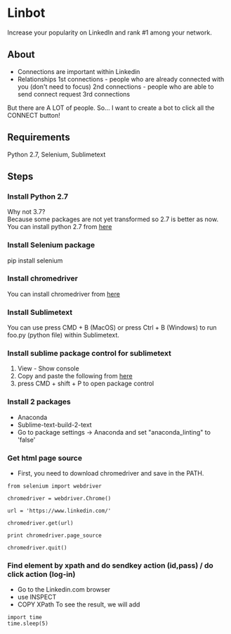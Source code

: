 # Linbot
Increase your popularity on LinkedIn and rank #1 among your network.


## About
* Connections are important within Linkedin
* Relationships
1st connections - people who are already connected with you (don't need to focus)
2nd connections - people who are able to send connect request
3rd connections

But there are A LOT of people. 
So... I want to create a bot to click all the CONNECT button!



## Requirements
Python 2.7, Selenium, Sublimetext

## Steps

### Install Python 2.7
Why not 3.7? <br/>
Because some packages are not yet transformed so 2.7 is better as now.
You can install python 2.7 from [here](https://anaconda.org/)

### Install Selenium package
pip install selenium

### Install chromedriver
You can install chromedriver from [here](https://chromedriver.storage.googleapis.com/index.html?path=2.33/)

### Install Sublimetext
You can use
press CMD + B (MacOS) or 
press Ctrl + B (Windows)
to run foo.py (python file) within Sublimetext.

### Install sublime package control for sublimetext
1. View - Show console 
2. Copy and paste the following from [here](https://packagecontrol.io/installation)
3. press CMD + shift + P to open package control

### Install 2 packages
* Anaconda
* Sublime-text-build-2-text
* Go to package settings -> Anaconda and set "anaconda_linting" to 'false'

### Get html page source
* First, you need to download chromedriver and save in the PATH.
```
from selenium import webdriver

chromedriver = webdriver.Chrome()

url = 'https://www.linkedin.com/'

chromedriver.get(url)

print chromedriver.page_source

chromedriver.quit()
```

### Find element by xpath and do sendkey action (id,pass) / do click action (log-in)
* Go to the Linkedin.com browser 
* use INSPECT 
* COPY XPath
To see the result, we will add
```
import time
time.sleep(5)
```
